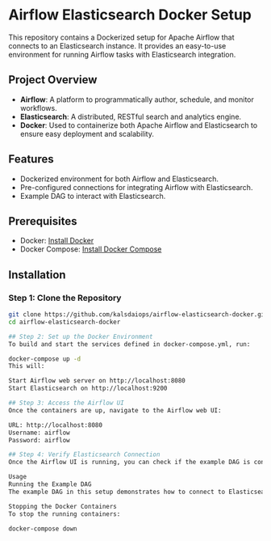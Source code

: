 # Airflow Elasticsearch Docker Setup

This repository contains a Dockerized setup for Apache Airflow that connects to an Elasticsearch instance. It provides an easy-to-use environment for running Airflow tasks with Elasticsearch integration.

## Project Overview

- **Airflow**: A platform to programmatically author, schedule, and monitor workflows.
- **Elasticsearch**: A distributed, RESTful search and analytics engine.
- **Docker**: Used to containerize both Apache Airflow and Elasticsearch to ensure easy deployment and scalability.

## Features

- Dockerized environment for both Airflow and Elasticsearch.
- Pre-configured connections for integrating Airflow with Elasticsearch.
- Example DAG to interact with Elasticsearch.
  
## Prerequisites

- Docker: [Install Docker](https://www.docker.com/get-started)
- Docker Compose: [Install Docker Compose](https://docs.docker.com/compose/install/)

## Installation

### Step 1: Clone the Repository

```bash
git clone https://github.com/kalsdaiops/airflow-elasticsearch-docker.git
cd airflow-elasticsearch-docker

## Step 2: Set up the Docker Environment
To build and start the services defined in docker-compose.yml, run:

docker-compose up -d
This will:

Start Airflow web server on http://localhost:8080
Start Elasticsearch on http://localhost:9200

## Step 3: Access the Airflow UI
Once the containers are up, navigate to the Airflow web UI:

URL: http://localhost:8080
Username: airflow
Password: airflow

## Step 4: Verify Elasticsearch Connection
Once the Airflow UI is running, you can check if the example DAG is connecting to Elasticsearch by checking the logs in the Airflow UI or by verifying data indexing in Elasticsearch.

Usage
Running the Example DAG
The example DAG in this setup demonstrates how to connect to Elasticsearch and index sample data. You can run the DAG through the Airflow UI.

Stopping the Docker Containers
To stop the running containers:

docker-compose down

